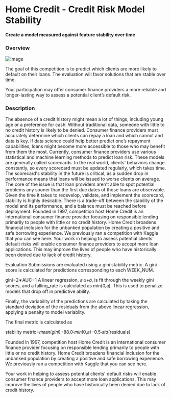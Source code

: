 # Home Credit - Credit Risk Model Stability
#### Create a model measured against feature stability over time


### Overview

![image](https://github.com/bromotdi/kaggle-competitions/assets/80320446/84269e8b-d539-4682-bfab-ab1519b54978)

The goal of this competition is to predict which clients are more likely to default on their loans. The evaluation will favor solutions that are stable over time.

Your participation may offer consumer finance providers a more reliable and longer-lasting way to assess a potential client’s default risk.

### Description
The absence of a credit history might mean a lot of things, including young age or a preference for cash. Without traditional data, someone with little to no credit history is likely to be denied. Consumer finance providers must accurately determine which clients can repay a loan and which cannot and data is key. If data science could help better predict one’s repayment capabilities, loans might become more accessible to those who may benefit from them the most.
Currently, consumer finance providers use various statistical and machine learning methods to predict loan risk. These models are generally called scorecards. In the real world, clients' behaviors change constantly, so every scorecard must be updated regularly, which takes time. The scorecard's stability in the future is critical, as a sudden drop in performance means that loans will be issued to worse clients on average. The core of the issue is that loan providers aren't able to spot potential problems any sooner than the first due dates of those loans are observable. Given the time it takes to redevelop, validate, and implement the scorecard, stability is highly desirable. There is a trade-off between the stability of the model and its performance, and a balance must be reached before deployment.
Founded in 1997, competition host Home Credit is an international consumer finance provider focusing on responsible lending primarily to people with little or no credit history. Home Credit broadens financial inclusion for the unbanked population by creating a positive and safe borrowing experience. We previously ran a competition with Kaggle that you can see here.
Your work in helping to assess potential clients' default risks will enable consumer finance providers to accept more loan applications. This may improve the lives of people who have historically been denied due to lack of credit history.

Evaluation
Submissions are evaluated using a gini stability metric. A gini score is calculated for predictions corresponding to each WEEK_NUM.

gini=2∗AUC−1
A linear regression, 𝑎⋅𝑥+𝑏, is fit through the weekly gini scores, and a falling_rate is calculated as min(0,𝑎). This is used to penalize models that drop off in predictive ability.

Finally, the variability of the predictions are calculated by taking the standard deviation of the residuals from the above linear regression, applying a penalty to model variablity.

The final metric is calculated as

stability metric=𝑚𝑒𝑎𝑛(𝑔𝑖𝑛𝑖)+88.0⋅𝑚𝑖𝑛(0,𝑎)−0.5⋅𝑠𝑡𝑑(residuals)


Founded in 1997, competition host Home Credit is an international consumer finance provider focusing on responsible lending primarily to people with little or no credit history. Home Credit broadens financial inclusion for the unbanked population by creating a positive and safe borrowing experience. We previously ran a competition with Kaggle that you can see here.

Your work in helping to assess potential clients' default risks will enable consumer finance providers to accept more loan applications. This may improve the lives of people who have historically been denied due to lack of credit history.
